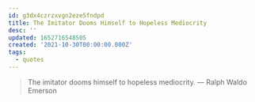 ```yaml
---
id: g3dx4czrzxvgn2eze5fndpd
title: The Imitator Dooms Himself to Hopeless Mediocrity
desc: ''
updated: 1652716548505
created: '2021-10-30T00:00:00.000Z'
tags:
  - quotes
---
```


> The imitator dooms himself to hopeless mediocrity. — Ralph Waldo Emerson
